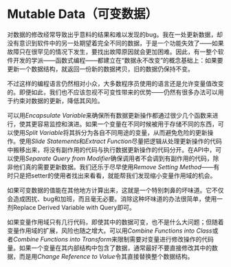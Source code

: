 # Mutable Data（可变数据）

对数据的修改经常导致出乎意料的结果和难以发现的bug。我在一处更新数据，却没有意识到软件中的另一处期望着完全不同的数据，于是一个功能失效了——如果故障只在很罕见的情况下发生，要找出故障原因就会更加困难。因此，有一整个软件开发的学派——函数式编程——都建立在“数据永不改变”的概念基础上：如果要更新一个数据结构，就返回一份新的数据拷贝，旧的数据仍保持不变。

不过这样的编程语言仍然相对小众，大多数程序员使用的语言还是允许变量值改变的。即便如此，我们也不应该忽视不可变性带来的优势——仍然有很多办法可以用于约束对数据的更新，降低其风险。

可以用*Encapsulate Variable*来确保所有数据更新操作都通过很少几个函数来进行，使其更容易监控和演进。如果一个变量在不同时候被用于存储不同的东西，可以使用*Split Variable*将其拆分为各自不同用途的变量，从而避免危险的更新操作。使用*Slide Statements*和*Extract Function*尽量把逻辑从处理更新操作的代码中搬移出来，将没有副作用的代码与执行数据更新操作的代码分开。在API中，可以使用*Separate Query from Modifier*确保调用者不会调到有副作用的代码，除非他们真的需要更新数据。我们还乐于尽早使用*Remove Setting Method*——有时只是把setter的使用者找出来看看，就能帮我们发现缩小变量作用域的机会。

如果可变数据的值能在其他地方计算出来，这就是一个特别刺鼻的坏味道。它不仅会造成困扰、bug和加班，而且毫无必要。消除这种坏味道的办法很简单，使用一剂Replace Derived Variable with Query即可。

如果变量作用域只有几行代码，即使其中的数据可变，也不是什么大问题；但随着变量作用域的扩展，风险也随之增大。可以用*Combine Functions into Class*或者*Combine Functions into Transform*来限制需要对变量进行修改操作的代码量。如果一个变量在其内部结构中包含了数据，通常最好不要直接修改其中的数据，而是用*Change Reference to Value*令其直接替换整个数据结构。

